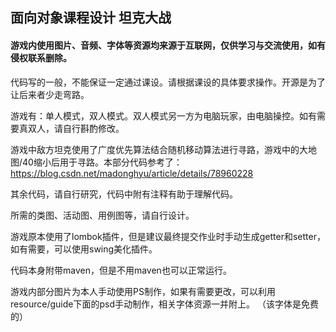 ## 面向对象课程设计 坦克大战
#### 游戏内使用图片、音频、字体等资源均来源于互联网，仅供学习与交流使用，如有侵权联系删除。
代码写的一般，不能保证一定通过课设。请根据课设的具体要求操作。开源是为了让后来者少走弯路。

游戏有：单人模式，双人模式。双人模式另一方为电脑玩家，由电脑操控。如有需要真双人，请自行斟酌修改。

游戏中敌方坦克使用了广度优先算法结合随机移动算法进行寻路，游戏中的大地图/40缩小后用于寻路。本部分代码参考了：https://blog.csdn.net/madonghyu/article/details/78960228

其余代码，请自行研究，代码中附有注释有助于理解代码。

所需的类图、活动图、用例图等，请自行设计。

游戏原本使用了lombok插件，但是建议最终提交作业时手动生成getter和setter，如有需要，可以使用swing美化插件。 

代码本身附带maven，但是不用maven也可以正常运行。

游戏内部分图片为本人手动使用PS制作，如果有需要更改，可以利用resource/guide下面的psd手动制作，相关字体资源一并附上。
（该字体是免费的）


